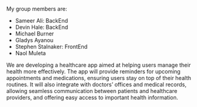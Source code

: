My group members are:
- Sameer Ali: BackEnd
- Devin Hale: BackEnd
- Michael Burner
- Gladys Ayanou
- Stephen Stalnaker: FrontEnd
- Naol Muleta


 We are developing a healthcare app aimed at helping users manage their health more effectively. 
 The app will provide reminders for upcoming appointments and medications, ensuring users stay on
 top of their health routines. It will also integrate with doctors’ offices and medical records, 
 allowing seamless communication between patients and healthcare providers, and offering easy 
 access to important health information.
